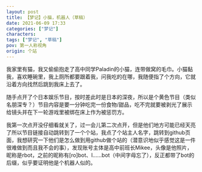 ```yaml
---
layout: post
title: 【梦记】小猫，机器人（草稿）
date: 2021-06-09 17:33
categories: ["梦记"]
characters: 
tags: ["梦记", "草稿"]
pov: 第一人称视角
origin: 个站
---
```


我家里有猫，我又偷偷抱走了高中同学Paladin的小猫，连带做窝的毛巾。小猫黏我，喜欢睡碗里，我上厕所都要跟着我，问我吃的在哪，我随便指了个方向，它就沿着方向找然后跳到我床上去了。

随手点开了个日本娱乐节目，按时差此时是日本的深夜，所以是个黄色节目（类似名朋深专？）节目内容是要一分钟吃完一份食物/甜品，吃不完就要被剥光了展示给镜头并在下一轮游戏里被绑在床上作为被惩罚方。

我第一次点开没仔细看就关了，过一会儿第二次点开，但是他们地方可能已经天亮了所以节目链接自动跳转到了一个个站，我点了个站主人名字，跳转到github页面，我想研究一下他们是怎么做到用github做个站的（潜意识地似乎感觉这是一件很难做到而且我不会的事），发现账号主体是高中前班长Mikee，头像是他照片，昵称是rbot，之前的昵称有[ro]bot、l……bot（中间字母忘了），反正都带了bot的后缀，似乎要证明他是个机器人似的。
